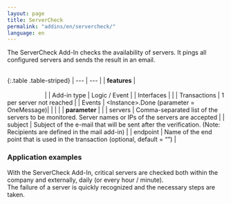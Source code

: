 ```yaml
---
layout: page
title: ServerCheck
permalink: "addins/en/servercheck/"
language: en
---
```


The ServerCheck Add-In checks the availability of servers. It pings all configured servers and sends the result in an email.<br /><br />

{:.table .table-striped}
| --- | --- |
| __features__ | &nbsp;&nbsp;&nbsp;&nbsp;&nbsp;&nbsp;&nbsp;&nbsp;&nbsp;&nbsp;&nbsp;&nbsp;&nbsp;&nbsp;&nbsp;&nbsp;&nbsp;&nbsp;&nbsp;&nbsp;&nbsp;&nbsp;&nbsp;&nbsp;&nbsp;&nbsp;&nbsp;&nbsp;&nbsp;&nbsp;&nbsp;&nbsp;&nbsp;&nbsp;&nbsp;&nbsp;&nbsp;&nbsp;&nbsp;&nbsp;&nbsp;&nbsp;&nbsp;&nbsp;&nbsp;&nbsp;&nbsp;&nbsp;&nbsp;&nbsp;&nbsp;&nbsp;&nbsp;&nbsp;&nbsp;&nbsp;&nbsp;&nbsp;&nbsp;&nbsp;&nbsp;&nbsp;&nbsp;&nbsp;&nbsp;&nbsp;&nbsp;&nbsp;&nbsp;&nbsp;&nbsp;&nbsp;&nbsp;&nbsp;&nbsp;&nbsp;&nbsp;&nbsp;&nbsp;&nbsp;&nbsp;&nbsp;&nbsp;&nbsp;&nbsp;&nbsp;&nbsp;&nbsp;&nbsp;&nbsp;&nbsp;&nbsp;&nbsp;&nbsp;&nbsp;&nbsp;&nbsp;&nbsp;&nbsp;&nbsp;&nbsp;&nbsp;&nbsp;&nbsp;&nbsp;&nbsp;&nbsp;&nbsp;&nbsp;&nbsp;&nbsp;&nbsp;&nbsp;&nbsp;&nbsp;&nbsp;&nbsp;&nbsp;&nbsp;&nbsp;&nbsp;&nbsp;&nbsp;&nbsp;&nbsp;&nbsp;&nbsp;&nbsp;&nbsp;&nbsp;&nbsp;&nbsp;&nbsp;&nbsp;&nbsp;&nbsp;&nbsp;&nbsp;&nbsp;&nbsp;&nbsp;&nbsp;&nbsp;&nbsp;&nbsp;&nbsp;&nbsp;&nbsp;&nbsp; |
| Add-in type | Logic / Event |
| Interfaces |  |
| Transactions | 1 per server not reached |
| Events | &lt;Instance&gt;.Done (parameter = OneMessage)|
| | |
| __parameter__ | |
| servers | Comma-separated list of the servers to be monitored. Server names or IPs of the servers are accepted |
| subject | Subject of the e-mail that will be sent after the verification. (Note: Recipients are defined in the mail add-in) |
| endpoint | Name of the end point that is used in the transaction (optional, default = “”) |


### Application examples

With the ServerCheck Add-In, critical servers are checked both within the company and externally, daily (or every hour / minute).<br />
The failure of a server is quickly recognized and the necessary steps are taken.


